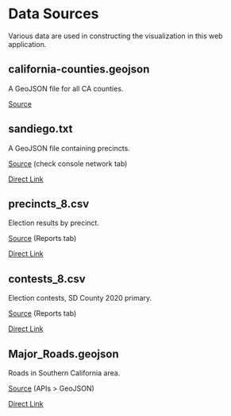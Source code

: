# Data Sources

Various data are used in constructing the visualization in this web application.

## california-counties.geojson

A GeoJSON file for all CA counties.

[Source](https://github.com/codeforamerica/click_that_hood/blob/034f4812d1381f5fc7f52eed00745e7d6c59a18c/public/data/california-counties.geojson)

## sandiego.txt

A GeoJSON file containing precincts.

[Source](https://www.livevoterturnout.com/SanDiego/LiveResults/en/Index_8.html) (check console network tab)

[Direct Link](https://www.livevoterturnout.com/SanDiego/LiveResults/en/sandiego.txt)

## precincts_8.csv

Election results by precinct.

[Source](https://www.livevoterturnout.com/SanDiego/LiveResults/en/Index_8.html) (Reports tab)

[Direct Link](https://www.livevoterturnout.com/SanDiego/LiveResults/precincts_8.csv)

## contests_8.csv

Election contests, SD County 2020 primary.

[Source](https://www.livevoterturnout.com/SanDiego/LiveResults/en/Index_8.html) (Reports tab)

[Direct Link](https://www.livevoterturnout.com/SanDiego/LiveResults/contests.csv)

## Major_Roads.geojson

Roads in Southern California area.

[Source](https://sdgis-sandag.opendata.arcgis.com/datasets/major-roads-1) (APIs > GeoJSON)

[Direct Link](https://opendata.arcgis.com/datasets/05ca3f9d777643f38cd06d8658c5ad37_0.geojson)
